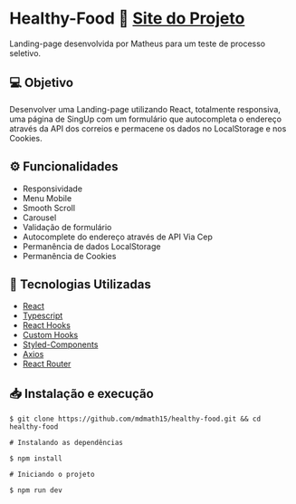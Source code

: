 # Healthy-Food :seedling:                               [Site do Projeto](https://healthy-food-seven.vercel.app/)

Landing-page desenvolvida por Matheus para um teste de processo seletivo.

## 💻 Objetivo

Desenvolver uma Landing-page utilizando React, totalmente responsiva, uma página de SingUp com um formulário que autocompleta o endereço através da API dos correios e permacene os dados no LocalStorage e nos Cookies.

## ⚙️ Funcionalidades 
  - Responsividade
  - Menu Mobile
  - Smooth Scroll
  - Carousel
  - Validação de formulário
  - Autocomplete do endereço através de API Via Cep
  - Permanência de dados LocalStorage
  - Permanência de Cookies

  
## 🔨 Tecnologias Utilizadas
  - [React](https://pt-br.reactjs.org/)
  - [Typescript](https://www.typescriptlang.org/)
  - [React Hooks](https://pt-br.reactjs.org/docs/hooks-intro.html)
  - [Custom Hooks](https://pt-br.reactjs.org/docs/hooks-custom.html)
  - [Styled-Components](https://styled-components.com/)
  - [Axios](https://axios-http.com/ptbr/docs/intro)
  - [React Router](https://reactrouter.com/)
 
## 📥 Instalação e execução
```
$ git clone https://github.com/mdmath15/healthy-food.git && cd healthy-food
``` 

```
# Instalando as dependências

$ npm install

# Iniciando o projeto

$ npm run dev
```

